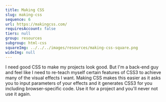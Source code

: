 ```yaml
---
title: Making CSS
slug: making-css
sequence: 6
url: https://makingcss.com/
requiresAccount: false
tiers: null
group: resources
subgroup: html-css
squareImg: ../../../images/resources/making-css-square.png
wideImg: null
---
```


I need good CSS to make my projects look good.  But I'm a back-end guy and feel like I need to re-teach myself certain features of CSS3 to achieve many of the visual effects I want.  Making CSS makes this easier as it asks you to input parameters of your effects and it generates CSS3 for you including browser-specific code.  Use it for a project and you'll never not use it again.